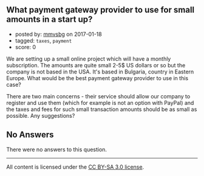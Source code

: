 ## What payment gateway provider to use for small amounts in a start up?

- posted by: [mmvsbg](https://stackexchange.com/users/2917580/mmvsbg) on 2017-01-18
- tagged: `taxes`, `payment`
- score: 0

We are setting up a small online project which will have a monthly subscription. The amounts are quite small 2-5$ US dollars or so but the company is not based in the USA. It's based in Bulgaria, country in Eastern Europe. What would be the best payment gateway provider to use in this case?

There are two main concerns - their service should allow our company to register and use them (which for example is not an option with PayPal) and the taxes and fees for such small transaction amounts should be as small as possible. Any suggestions?

## No Answers

There were no answers to this question.


---

All content is licensed under the [CC BY-SA 3.0 license](https://creativecommons.org/licenses/by-sa/3.0/).
